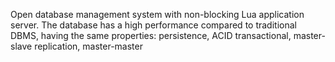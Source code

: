 Open database management system with non-blocking Lua application server. The database has a high performance compared to traditional DBMS, having the same properties: persistence, ACID transactional, master-slave replication, master-master